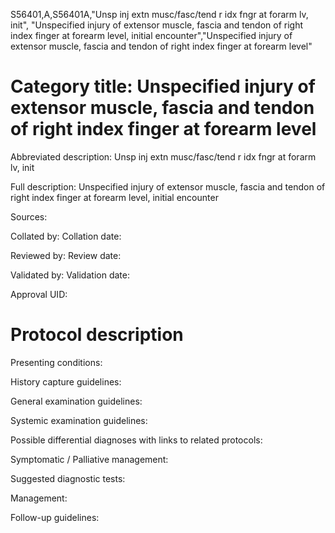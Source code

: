 S56401,A,S56401A,"Unsp inj extn musc/fasc/tend r idx fngr at forarm lv, init", "Unspecified injury of extensor muscle, fascia and tendon of right index finger at forearm level, initial encounter","Unspecified injury of extensor muscle, fascia and tendon of right index finger at forearm level"
# Category title: Unspecified injury of extensor muscle, fascia and tendon of right index finger at forearm level

Abbreviated description: Unsp inj extn musc/fasc/tend r idx fngr at forarm lv, init

Full description: Unspecified injury of extensor muscle, fascia and tendon of right index finger at forearm level, initial encounter

Sources:

Collated by:
Collation date:

Reviewed by:
Review date:

Validated by:
Validation date:

Approval UID:

# Protocol description

Presenting conditions:

History capture guidelines:

General examination guidelines:

Systemic examination guidelines:

Possible differential diagnoses with links to related protocols:

Symptomatic / Palliative management:

Suggested diagnostic tests:

Management:

Follow-up guidelines:

